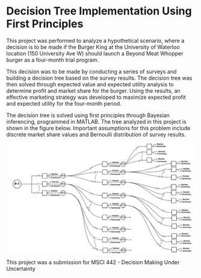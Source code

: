 Decision Tree Implementation Using First Principles
===================================================

This project was performed to analyze a hypothetical scenario, where a decision is to be made if the Burger King at the University of Waterloo location (150 University Ave W) should launch a Beyond Meat Whopper burger as a four-month trial program. 

This decision was to be made by conducting a series of surveys and building a decision tree based on the survey results. The decision tree was then solved through expected value and expected utility analysis to determine profit and market share for the burger. Using the results, an effective marketing strategy was developed to maximize expected profit and expected utility for the four-month period.

The decision tree is solved using first principles through Bayesian inferencing, programmed in MATLAB. The tree analyzed in this project is shown in the figure below. Important assumptions for this problem include discrete market share values and Bernoulli distribution of survey results.

<img align="center" src="TreeLayout.JPG" alt="Decision Tree">

This project was a submission for MSCI 442 - Decision Making Under Uncertainty
